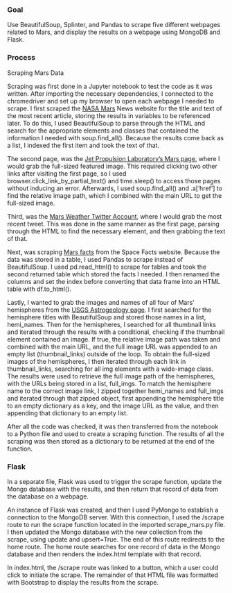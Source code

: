 ### Goal
Use BeautifulSoup, Splinter, and Pandas to scrape five different webpages related to Mars, and display the results on a webpage using MongoDB and Flask.

### Process
Scraping Mars Data

Scraping was first done in a Jupyter notebook to test the code as it was written. After importing the necessary dependencies, I connected to the chromedriver and set up my browser to open each webpage I needed to scrape. I first scraped the [NASA Mars](https://mars.nasa.gov/news/) News website for the title and text of the most recent article, storing the results in variables to be referenced later. To do this, I used BeautifulSoup to parse through the HTML and search for the appropriate elements and classes that contained the information I needed with soup.find_all(). Because the results come back as a list, I indexed the first item and took the text of that.

The second page, was the [Jet Propulsion Laboratory’s Mars page](https://www.jpl.nasa.gov/spaceimages/?search=&category=Mars), where I would grab the full-sized featured image. This required clicking two other links after visiting the first page, so I used browser.click_link_by_partial_text() and time.sleep() to access those pages without inducing an error. Afterwards, I used soup.find_all() and .a[‘href’] to find the relative image path, which I combined with the main URL to get the full-sized image.

Third, was the [Mars Weather Twitter Account](https://twitter.com/marswxreport?lang=en), where I would grab the most recent tweet. This was done in the same manner as the first page, parsing through the HTML to find the necessary element, and then grabbing the text of that.

Next, was scraping [Mars facts](https://space-facts.com/mars/) from the Space Facts website. Because the data was stored in a table, I used Pandas to scrape instead of BeautifulSoup. I used pd.read_html() to scrape for tables and took the second returned table which stored the facts I needed. I then renamed the columns and set the index before converting that data frame into an HTML table with df.to_html().

Lastly, I wanted to grab the images and names of all four of Mars’ hemispheres from the [USGS Astrogeology page](https://astrogeology.usgs.gov/). I first searched for the hemisphere titles with BeautifulSoup and stored those names in a list, hemi_names. Then for the hemispheres, I searched for all thumbnail links and iterated through the results with a conditional, checking if the thumbnail element contained an image. If true, the relative image path was taken and combined with the main URL, and the full image URL was appended to an empty list (thumbnail_links) outside of the loop. To obtain the full-sized images of the hemispheres, I then iterated through each link in thumbnail_links, searching for all img elements with a wide-image class. The results were used to retrieve the full image path of the hemispheres, with the URLs being stored in a list, full_imgs. To match the hemisphere name to the correct image link, I zipped together hemi_names and full_imgs and iterated through that zipped object, first appending the hemisphere title to an empty dictionary as a key, and the image URL as the value, and then appending that dictionary to an empty list.

After all the code was checked, it was then transferred from the notebook to a Python file and used to create a scraping function. The results of all the scraping was then stored as a dictionary to be returned at the end of the function.

### Flask

In a separate file, Flask was used to trigger the scrape function, update the Mongo database with the results, and then return that record of data from the database on a webpage.

An instance of Flask was created, and then I used PyMongo to establish a connection to the MongoDB server. With this connection, I used the /scrape route to run the scrape function located in the imported scrape_mars.py file. I then updated the Mongo database with the new collection from the scrape, using update and upsert=True. The end of this route redirects to the home route. The home route searches for one record of data in the Mongo database and then renders the index.html template with that record.

In index.html, the /scrape route was linked to a button, which a user could click to initiate the scrape. The remainder of that HTML file was formatted with Bootstrap to display the results from the scrape.